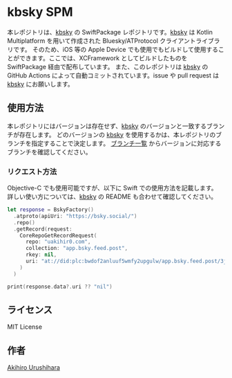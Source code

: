 # kbsky SPM

本レポジトリは、[kbsky] の SwiftPackage レポジトリです。[kbsky] は Kotlin Multiplatform を用いて作成された Bluesky/ATProtocol クライアントライブラリです。
そのため、iOS 等の Apple Device でも使用でもビルドして使用することができます。ここでは、XCFramework としてビルドしたものを SwiftPackage 経由で配布しています。
また、このレポジトリは [kbsky] の GitHub Actions によって自動コミットされています。issue や pull request は [kbsky] にお願いします。

## 使用方法

本レポジトリにはバージョンは存在せず、[kbsky] のバージョンと一致するブランチが存在します。
どのバージョンの [kbsky] を使用するかは、本レポジトリのブランチを指定することで決定します。
[ブランチ一覧](https://github.com/uakihir0/kbsky-spm/branches) からバージョンに対応するブランチを確認してください。

### リクエスト方法

Objective-C でも使用可能ですが、以下に Swift での使用方法を記載します。
詳しい使い方については、[kbsky] の README も合わせて確認してください。

```swift
let response = BskyFactory()
  .atproto(apiUri: "https://bsky.social/")
  .repo()
  .getRecord(request:
    CoreRepoGetRecordRequest(
      repo: "uakihir0.com",
      collection: "app.bsky.feed.post",
      rkey: nil,
      uri: "at://did:plc:bwdof2anluuf5wmfy2upgulw/app.bsky.feed.post/3jqcyfp3zt22s"
    )
  )

print(response.data?.uri ?? "nil") 
```

## ライセンス

MIT License

## 作者

[Akihiro Urushihara](https://github.com/uakihir0)


[kbsky]: https://github.com/uakihir0/kbsky